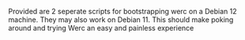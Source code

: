 Provided are 2 seperate scripts for bootstrapping werc on a Debian 12 machine. They may also work on Debian 11. This should make poking around and trying Werc an easy and painless experience


